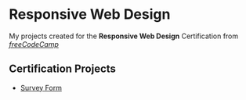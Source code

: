 # Responsive Web Design

My projects created for the **Responsive Web Design** Certification from *[freeCodeCamp](https://www.freecodecamp.org/learn/2022/responsive-web-design/)*


## Certification Projects

- [Survey Form](./survey-form/index.html)
